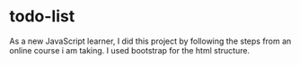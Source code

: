 # todo-list
As a new JavaScript learner, I did this project by following the steps from an online course i am taking. I used bootstrap for the html structure.

